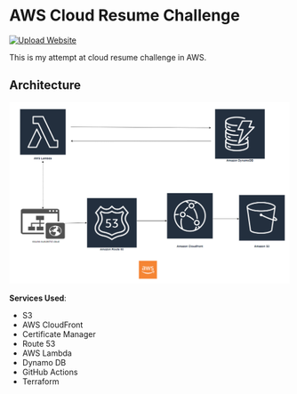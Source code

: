# AWS Cloud Resume Challenge
[![Upload Website](x)](x)

This is my attempt at cloud resume challenge in AWS.


## Architecture

![Architecture Screenshot](./img/AWS-CloudResumeChallnge-Architecture.png.png)



**Services Used**:

- S3
- AWS CloudFront
- Certificate Manager
- Route 53
- AWS Lambda
- Dynamo DB
- GitHub Actions
- Terraform


